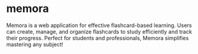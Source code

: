 # memora
Memora is a web application for effective flashcard-based learning. Users can create, manage, and organize flashcards to study efficiently and track their progress. Perfect for students and professionals, Memora simplifies mastering any subject!
